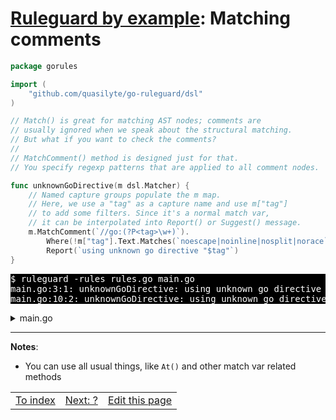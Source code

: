 # [Ruleguard by example](https://go-ruleguard.github.io/by-example/): Matching comments

```go
package gorules

import (
	"github.com/quasilyte/go-ruleguard/dsl"
)

// Match() is great for matching AST nodes; comments are
// usually ignored when we speak about the structural matching.
// But what if you want to check the comments?
//
// MatchComment() method is designed just for that.
// You specify regexp patterns that are applied to all comment nodes.

func unknownGoDirective(m dsl.Matcher) {
	// Named capture groups populate the m map.
	// Here, we use a "tag" as a capture name and use m["tag"]
	// to add some filters. Since it's a normal match var,
	// it can be interpolated into Report() or Suggest() message.
	m.MatchComment(`//go:(?P<tag>\w+)`).
		Where(!m["tag"].Text.Matches(`noescape|noinline|nosplit|norace`)).
		Report(`using unknown go directive "$tag"`)
}
```

<pre style="color: white; background-color: black">
$ ruleguard -rules rules.go main.go 
main.go:3:1: unknownGoDirective: using unknown go directive "inline"
main.go:10:2: unknownGoDirective: using unknown go directive "nolint"
</pre>

<details><summary>main.go</summary>

```go
package main

//go:inline
func f() int { return 10 }

//go:noinline
func g() int { return 0 }

func main() {
	//go:nolint unused-call-result
	f()
}
```

</details>

<hr>

**Notes**:

* You can use all usual things, like `At()` and other match var related methods

<table><tr>
<td><a href="index">To index</a></td>
<td><a href="?">Next: ?</a></td>
<td><a href="https://github.com/go-ruleguard/go-ruleguard.github.io/edit/master/by-example/matching-comments.md">Edit this page</a></td>
</tr></table>
